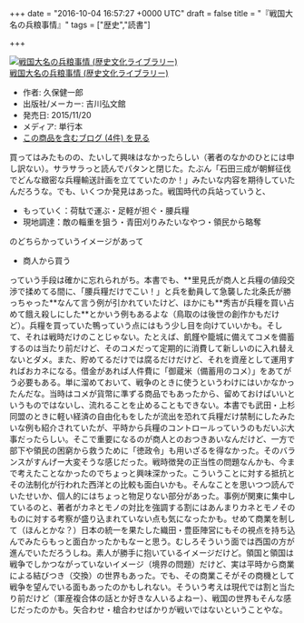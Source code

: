 
+++
date = "2016-10-04 16:57:27 +0000 UTC"
draft = false
title = "『戦国大名の兵粮事情』"
tags = ["歴史","読書"]

+++
<div class="hatena-asin-detail"><a href="http://www.amazon.co.jp/exec/obidos/ASIN/464205815X/bestylesnet-22/"><img src="http://ecx.images-amazon.com/images/I/419Qrx5oQrL._SL160_.jpg" class="hatena-asin-detail-image" alt="戦国大名の兵粮事情 (歴史文化ライブラリー)" title="戦国大名の兵粮事情 (歴史文化ライブラリー)"/></a><div class="hatena-asin-detail-info"><a href="http://www.amazon.co.jp/exec/obidos/ASIN/464205815X/bestylesnet-22/">戦国大名の兵粮事情 (歴史文化ライブラリー)</a><ul><li><span class="hatena-asin-detail-label">作者:</span> 久保健一郎</li><li><span class="hatena-asin-detail-label">出版社/メーカー:</span> 吉川弘文館</li><li><span class="hatena-asin-detail-label">発売日:</span> 2015/11/20</li><li><span class="hatena-asin-detail-label">メディア:</span> 単行本</li><li><a href="http://d.hatena.ne.jp/asin/464205815X/bestylesnet-22" target="_blank">この商品を含むブログ (4件) を見る</a></li></ul></div><div class="hatena-asin-detail-foot"></div></div>買ってはみたものの、たいして興味はなかったらしい（著者のなかのひとには申し訳ない）。サラサラっと読んでパタンと閉じた。たぶん「石田三成が朝鮮征伐でどんな緻密な兵糧輸送計画を立てていたのか！」みたいな内容を期待していたんだろうな。でも、いくつか発見はあった。戦国時代の兵站っていうと、

<ul>
<li>もっていく：荷駄で運ぶ・足軽が担ぐ・腰兵糧</li>
<li>現地調達：敵の輜重を狙う・青田刈りみたいなやつ・領民から略奪</li>
</ul>のどちらかっていうイメージがあって

<ul>
<li>商人から買う</li>
</ul>っていう手段は確かに忘れられがち。本書でも、**里見氏が商人と兵糧の値段交渉で揉めてる間に、「腰兵糧だけでこい！」と兵を動員して急襲した北条氏が勝っちゃった**なんて言う例が引かれていたけど、ほかにも**秀吉が兵糧を買い占めて餓え殺しにした**とかいう例もあるよな（鳥取のは後世の創作かもだけど）。兵糧を買っていた鴨っていう点にはもう少し目を向けていいかも。そして、それは戦時だけのことじゃない。たとえば、飢饉や籠城に備えてコメを備蓄するのは当たり前だけど、そのコメだって定期的に消費して新しいのに入れ替えないとダメ。また、貯めてるだけでは腐るだけだけど、それを資産として運用すればおカネになる。借金があれば人件費に「御蔵米（備蓄用のコメ）」をあてがう必要もある。単に溜めておいて、戦争のときに使うというわけにはいかなかったんだな。当時はコメが貨幣に準ずる商品でもあったから、留めておけばいいというものではないし、流れることを止めることもできない。本書でも武田・上杉同盟のときに軽い経済の自由化もをしたが流出を恐れて兵糧だけ禁制にしたみたいな例も紹介されていたが、平時から兵糧のコントロールっていうのもだいぶ大事だったらしい。そこで重要になるのが商人とのおつきあいなんだけど、一方で部下や領民の困窮から救うために「徳政令」も用いざるを得なかった。そのバランスがすんげー大変そうな感じだった。戦時徴発の正当性の問題なんかも、今まで考えたことなかったのでちょっと興味深かった。こういうことに対する抵抗とその法制化が行われた西洋との比較も面白いかも。そんなことを思いつつ読んでいたせいか、個人的にはちょっと物足りない部分があった。事例が関東に集中しているのと、著者がカネとモノの対比を強調する割にはあんまりカネとモノそのものに対する考察が盛り込まれていない点も気になったかも。せめて商業を制して（ほんとかな？）日本の統一を果たした織田・豊臣陣営にもその視点を持ち込んでみたらもっと面白かったかもなーと思う。むしろそういう面では西国の方が進んでいただろうしね。素人が勝手に抱いているイメージだけど。領国と領国は戦争でしかつながっていないイメージ（境界の問題）だけど、実は平時から商業による結びつき（交換）の世界もあった。でも、その商業こそがその商機として戦争を望んでいる面もあったのかもしれない。そういう考えは現代では割と当たり前だけど（軍産複合体の話とか好きな人いるよねー）、戦国の世界もそんな感じだったのかも。矢合わせ・槍合わせばかりが戦いではないということやな。


